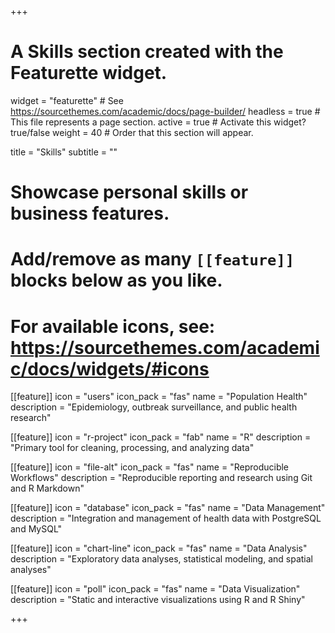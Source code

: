 +++
# A Skills section created with the Featurette widget.
widget = "featurette"  # See https://sourcethemes.com/academic/docs/page-builder/
headless = true  # This file represents a page section.
active = true  # Activate this widget? true/false
weight = 40  # Order that this section will appear.

title = "Skills"
subtitle = ""

  
# Showcase personal skills or business features.
# 
# Add/remove as many `[[feature]]` blocks below as you like.
# 
# For available icons, see: https://sourcethemes.com/academic/docs/widgets/#icons

[[feature]]
  icon = "users"
  icon_pack = "fas"
  name = "Population Health"
  description = "Epidemiology, outbreak surveillance, and public health research"

[[feature]]
  icon = "r-project"
  icon_pack = "fab"
  name = "R"
  description = "Primary tool for cleaning, processing, and analyzing data"

[[feature]]
  icon = "file-alt"
  icon_pack = "fas"
  name = "Reproducible Workflows"
  description = "Reproducible reporting and research using Git and R Markdown"
  
[[feature]]
  icon = "database"
  icon_pack = "fas"
  name = "Data Management"
  description = "Integration and management of health data with PostgreSQL and MySQL"

[[feature]]
  icon = "chart-line"
  icon_pack = "fas"
  name = "Data Analysis"
  description = "Exploratory data analyses, statistical modeling, and spatial analyses"
  
[[feature]]
  icon = "poll"
  icon_pack = "fas"
  name = "Data Visualization"
  description = "Static and interactive visualizations using R and R Shiny"


+++
